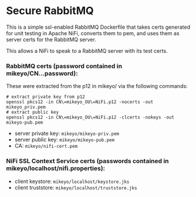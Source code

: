# Secure RabbitMQ
This is a simple ssl-enabled RabbitMQ Dockerfile that takes certs generated for unit testing in Apache NiFi, converts them to pem, and uses them as server certs for the RabbitMQ server.

This allows a NiFi to speak to a RabbitMQ server with its test certs.

### RabbitMQ certs (password contained in mikeyo/CN...password):
These were extracted from the p12 in mikeyo/ via the following commands:
```
# extract private key from p12
openssl pkcs12 -in CN\=mikeyo_OU\=NiFi.p12 -nocerts -out mikeyo_priv.pem
# extract public key
openssl pkcs12 -in CN\=mikeyo_OU\=NiFi.p12 -clcerts -nokeys -out mikeyo-pub.pem
```

 - server private key: `mikeyo/mikeyo-priv.pem`
 - server public key: `mikeyo/mikeyo-pub.pem`
 - CA: `mikeyo/nifi-cert.pem`
 
### NiFi SSL Context Service certs (passwords contained in mikeyo/localhost/nifi.properties):
 - client keystore: `mikeyo/localhost/keystore.jks`
 - client truststore: `mikeyo/localhost/truststore.jks`
